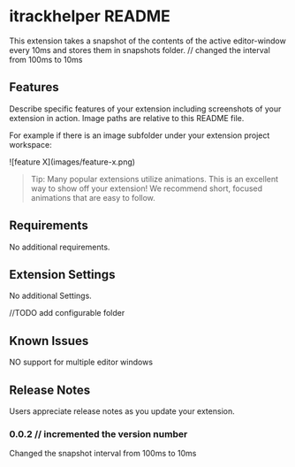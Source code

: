 # itrackhelper README

This extension takes a snapshot of the contents of the active editor-window every 10ms and stores them in snapshots folder.  // changed the interval from 100ms to 10ms

## Features

Describe specific features of your extension including screenshots of your extension in action. Image paths are relative to this README file.

For example if there is an image subfolder under your extension project workspace:

\!\[feature X\]\(images/feature-x.png\)

> Tip: Many popular extensions utilize animations. This is an excellent way to show off your extension! We recommend short, focused animations that are easy to follow.

## Requirements

No additional requirements.

## Extension Settings

No additional Settings.

//TODO add configurable folder

## Known Issues

NO support for multiple editor windows

## Release Notes

Users appreciate release notes as you update your extension.

### 0.0.2 // incremented the version number

Changed the snapshot interval from 100ms to 10ms
